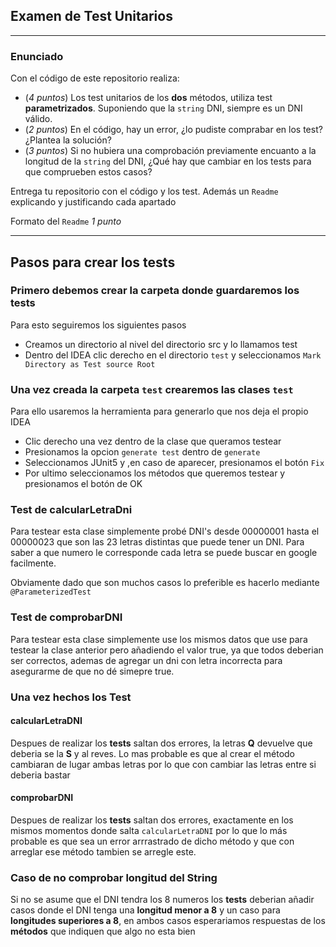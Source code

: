 ## Examen de Test Unitarios

---

### Enunciado

Con el código de este repositorio realiza:

- (*4 puntos*) Los test unitarios de los **dos** métodos, utiliza test **parametrizados**. Suponiendo que la `string` DNI, siempre es un DNI válido.
- (*2 puntos*) En el código, hay un error, ¿lo pudiste comprabar en los test? ¿Plantea la solución?
- (*3 puntos*) Si no hubiera una comprobación previamente encuanto a la longitud de la `string` del DNI, ¿Qué hay que cambiar en los tests para que comprueben estos casos?

Entrega tu repositorio con el código y los test. Además un `Readme` explicando y justificando cada apartado

Formato del `Readme` *1 punto*

---

## Pasos para crear los tests
### Primero debemos crear la carpeta donde guardaremos los tests
Para esto seguiremos los siguientes pasos
* Creamos un directorio al nivel del directorio src y lo llamamos test
* Dentro del IDEA clic derecho en el directorio `test` y seleccionamos `Mark Directory as Test source Root`

### Una vez creada la carpeta `test` crearemos las clases `test`
Para ello usaremos la herramienta para generarlo que nos deja el propio IDEA
* Clic derecho una vez dentro de la clase que queramos testear
* Presionamos la opcion `generate test` dentro de `generate`
* Seleccionamos JUnit5 y ,en caso de aparecer, presionamos el botón `Fix`
* Por ultimo seleccionamos los métodos que queremos testear y presionamos el botón de OK

### Test de calcularLetraDni
Para testear esta clase simplemente probé DNI's desde 00000001 hasta el 00000023 que son las 23 letras distintas que puede tener un DNI.
Para saber a que numero le corresponde cada letra se puede buscar en google facilmente.

Obviamente dado que son muchos casos lo preferible es hacerlo mediante `@ParameterizedTest` 

### Test de comprobarDNI
Para testear esta clase simplemente use los mismos datos que use para testear la clase anterior pero añadiendo el valor true, ya que todos deberian ser correctos, 
ademas de agregar un dni con letra incorrecta para asegurarme de que no dé simepre true.

### Una vez hechos los Test
#### calcularLetraDNI
Despues de realizar los **tests** saltan dos errores, la letras **Q** devuelve que deberia se la **S**
y al reves. Lo mas probable es que al crear el método cambiaran de lugar ambas letras por lo que con cambiar las letras entre si deberia bastar

#### comprobarDNI
Despues de realizar los **tests** saltan dos errores, exactamente en los mismos momentos donde salta `calcularLetraDNI` por lo que lo más probable es que sea un error arrrastrado de dicho método y que con arreglar ese método tambien se arregle este.

### Caso de no comprobar longitud del String
Si no se asume que el DNI tendra los 8 numeros los **tests** deberian añadir casos donde el DNI tenga una **longitud menor a 8** y un caso para **longitudes superiores a 8**, en ambos casos esperariamos respuestas de los **métodos** que indiquen que algo no esta bien  